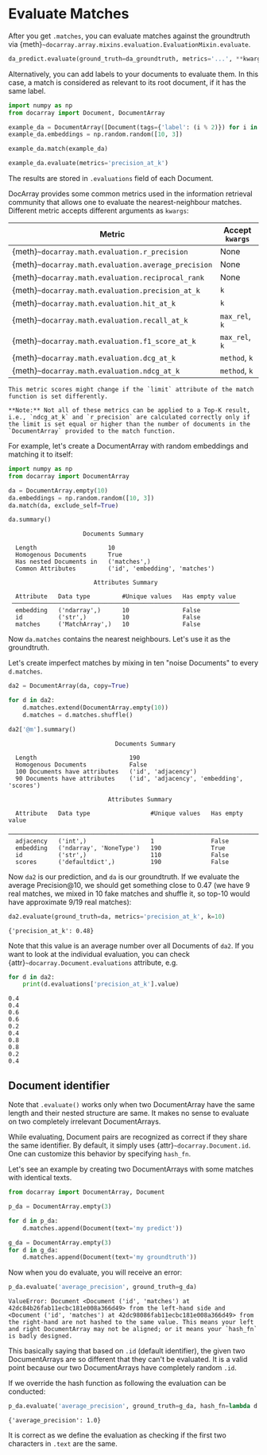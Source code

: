 # Evaluate Matches

After you get `.matches`, you can evaluate matches against the groundtruth via {meth}`~docarray.array.mixins.evaluation.EvaluationMixin.evaluate`.

```python
da_predict.evaluate(ground_truth=da_groundtruth, metrics='...', **kwargs)
```

Alternatively, you can add labels to your documents to evaluate them.
In this case, a match is considered as relevant to its root document, if it has the same label.

```python
import numpy as np
from docarray import Document, DocumentArray

example_da = DocumentArray([Document(tags={'label': (i % 2)}) for i in range(10)])
example_da.embeddings = np.random.random([10, 3])

example_da.match(example_da)

example_da.evaluate(metrics='precision_at_k')
```

The results are stored in `.evaluations` field of each Document.

DocArray provides some common metrics used in the information retrieval community that allows one to evaluate the nearest-neighbour matches. Different metric accepts different arguments as `kwargs`:

| Metric                                              | Accept `kwargs`  |
|-----------------------------------------------------|------------------|
| {meth}`~docarray.math.evaluation.r_precision`       | None             |
| {meth}`~docarray.math.evaluation.average_precision` | None             |            
| {meth}`~docarray.math.evaluation.reciprocal_rank`   | None             |
| {meth}`~docarray.math.evaluation.precision_at_k`    | `k`              |
| {meth}`~docarray.math.evaluation.hit_at_k`          | `k`              |
| {meth}`~docarray.math.evaluation.recall_at_k`       | `max_rel`, `k`   |
| {meth}`~docarray.math.evaluation.f1_score_at_k`     | `max_rel`, `k`   |
| {meth}`~docarray.math.evaluation.dcg_at_k`          | `method`, `k`    |
| {meth}`~docarray.math.evaluation.ndcg_at_k`         | `method`, `k`    |

```{danger}
This metric scores might change if the `limit` attribute of the match function is set differently.

**Note:** Not all of these metrics can be applied to a Top-K result, i.e., `ndcg_at_k` and `r_precision` are calculated correctly only if the limit is set equal or higher than the number of documents in the `DocumentArray` provided to the match function.
```


For example, let's create a DocumentArray with random embeddings and matching it to itself:

```python
import numpy as np
from docarray import DocumentArray

da = DocumentArray.empty(10)
da.embeddings = np.random.random([10, 3])
da.match(da, exclude_self=True)

da.summary()
```


```text
                     Documents Summary                      
                                                            
  Length                    10                              
  Homogenous Documents      True                            
  Has nested Documents in   ('matches',)                    
  Common Attributes         ('id', 'embedding', 'matches')  
                                                            
                        Attributes Summary                        
                                                                  
  Attribute   Data type         #Unique values   Has empty value  
 ──────────────────────────────────────────────────────────────── 
  embedding   ('ndarray',)      10               False            
  id          ('str',)          10               False            
  matches     ('MatchArray',)   10               False                
```

Now `da.matches` contains the nearest neighbours. Let's use it as the groundtruth. 

Let's create imperfect matches by mixing in ten "noise Documents" to every `d.matches`.

```python
da2 = DocumentArray(da, copy=True)

for d in da2:
    d.matches.extend(DocumentArray.empty(10))
    d.matches = d.matches.shuffle()

da2['@m'].summary()
```

```text
                              Documents Summary                               
                                                                              
  Length                          190                                         
  Homogenous Documents            False                                       
  100 Documents have attributes   ('id', 'adjacency')                         
  90 Documents have attributes    ('id', 'adjacency', 'embedding', 'scores')  
                                                                              
                            Attributes Summary                            
                                                                          
  Attribute   Data type                 #Unique values   Has empty value  
 ──────────────────────────────────────────────────────────────────────── 
  adjacency   ('int',)                  1                False            
  embedding   ('ndarray', 'NoneType')   190              True             
  id          ('str',)                  110              False            
  scores      ('defaultdict',)          190              False            
```



Now `da2` is our prediction, and `da` is our groundtruth. If we evaluate the average Precision@10, we should get something close to 0.47 (we have 9 real matches, we mixed in 10 fake matches and shuffle it, so top-10 would have approximate 9/19 real matches):

```python
da2.evaluate(ground_truth=da, metrics='precision_at_k', k=10)
```

```text
{'precision_at_k': 0.48}
```

Note that this value is an average number over all Documents of `da2`. If you want to look at the individual evaluation, you can check {attr}`~docarray.Document.evaluations` attribute, e.g.

```python
for d in da2:
    print(d.evaluations['precision_at_k'].value)
```

```text
0.4
0.4
0.6
0.6
0.2
0.4
0.8
0.8
0.2
0.4
```

## Document identifier

Note that `.evaluate()` works only when two DocumentArray have the same length and their nested structure are same. It makes no sense to evaluate on two completely irrelevant DocumentArrays.

While evaluating, Document pairs are recognized as correct if they share the same identifier. By default, it simply uses {attr}`~docarray.Document.id`. One can customize this behavior by specifying `hash_fn`.

Let's see an example by creating two DocumentArrays with some matches with identical texts.

```python
from docarray import DocumentArray, Document

p_da = DocumentArray.empty(3)

for d in p_da:
    d.matches.append(Document(text='my predict'))

g_da = DocumentArray.empty(3)
for d in g_da:
    d.matches.append(Document(text='my groundtruth'))
```

Now when you do evaluate, you will receive an error: 

```python
p_da.evaluate('average_precision', ground_truth=g_da)
```

```text
ValueError: Document <Document ('id', 'matches') at 42dc84b26fab11ecbc181e008a366d49> from the left-hand side and <Document ('id', 'matches') at 42dc98086fab11ecbc181e008a366d49> from the right-hand are not hashed to the same value. This means your left and right DocumentArray may not be aligned; or it means your `hash_fn` is badly designed.
```

This basically saying that based on `.id` (default identifier), the given two DocumentArrays are so different that they can't be evaluated. It is a valid point because our two DocumentArrays have completely random `.id`.

If we override the hash function as following the evaluation can be conducted:

```python
p_da.evaluate('average_precision', ground_truth=g_da, hash_fn=lambda d: d.text[:2])
```

```text
{'average_precision': 1.0}
```

It is correct as we define the evaluation as checking if the first two characters in `.text` are the same.

